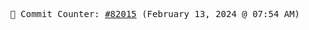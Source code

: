<p align="center">
    <samp>
        📮 Commit Counter: <a href="https://github.com/Javascript-void0/Javascript-void0/commits/main">#82015</a> (February 13, 2024 @ 07:54 AM)
    </samp>
</p>